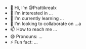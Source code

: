 - 👋 Hi, I’m @Prattikrealx
- 👀 I’m interested in ...
- 🌱 I’m currently learning ...
- 💞️ I’m looking to collaborate on ...a
- 📫 How to reach me ...
- 😄 Pronouns: ...
- ⚡ Fun fact: ...

<!---
Prattikrealx/Prattikrealx is a ✨ special ✨ repository because its `README.md` (this file) appears on your GitHub profile.
You can click the Preview link to take a look at your changes.
--->
